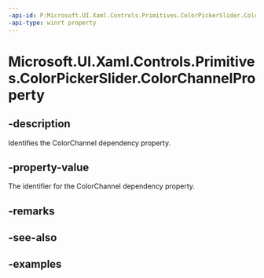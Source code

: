 ```yaml
---
-api-id: P:Microsoft.UI.Xaml.Controls.Primitives.ColorPickerSlider.ColorChannelProperty
-api-type: winrt property
---
```


<!-- Property syntax.
public DependencyProperty ColorChannelProperty { get; }
-->

# Microsoft.UI.Xaml.Controls.Primitives.ColorPickerSlider.ColorChannelProperty

## -description

Identifies the ColorChannel dependency property.

## -property-value

The identifier for the ColorChannel dependency property.

## -remarks

## -see-also

## -examples

